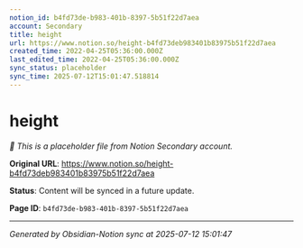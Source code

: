 ```yaml
---
notion_id: b4fd73de-b983-401b-8397-5b51f22d7aea
account: Secondary
title: height
url: https://www.notion.so/height-b4fd73deb983401b83975b51f22d7aea
created_time: 2022-04-25T05:36:00.000Z
last_edited_time: 2022-04-25T05:36:00.000Z
sync_status: placeholder
sync_time: 2025-07-12T15:01:47.518814
---
```


# height

*🔄 This is a placeholder file from Notion Secondary account.*

**Original URL**: https://www.notion.so/height-b4fd73deb983401b83975b51f22d7aea

**Status**: Content will be synced in a future update.

**Page ID**: `b4fd73de-b983-401b-8397-5b51f22d7aea`

---

*Generated by Obsidian-Notion sync at 2025-07-12 15:01:47*
